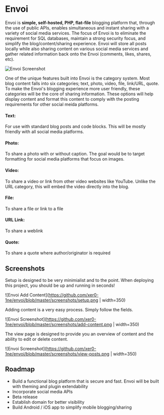 # Envoi

Envoi is **simple, self-hosted, PHP, flat-file** blogging platform that, through the use of public APIs, enables simultaneous and instant sharing with a variety of social media services.  The focus of Envoi is to eliminate the requirement for SQL databases, maintain a strong security focus, and simplify the blog/content/sharing experience.  Envoi will store all posts locally while also sharing content on various social media services and gather related information back onto the Envoi (comments, likes, shares, etc).

![Envoi Screenshot](https://github.com/xer0-1ne/envoi/blob/master/screenshots/envoi-mainpage.png)

One of the unique features built into Envoi is the category system.  Most blog content falls into six categories; text, photo, video, file, link/URL, quote.  To make the Envoi's blogging experience more user friendly, these categories will be the core of sharing information.  These options will help display content and format this content to comply with the posting requirements for other social meida platforms.

#### Text:
For use with standard blog posts and code blocks.  This will be mostly friendly with all social media platforms.

#### Photo:
To share a photo with or without caption.  The goal would be to target formatting for social media platforms that focus on images.

#### Video:
To share a video or link from other video websites like YouTube.  Unlike the URL category, this will embed the video directly into the blog.

#### File:
To share a file or link to a file

#### URL Link:
To share a weblink

#### Quote:
To share a quote where author/originator is required

## Screenshots

Setup is designed to be very minimialist and to the point.  When deploying this project, you should be up and running in seconds!

![Envoi Add Content](https://github.com/xer0-1ne/envoi/blob/master/screenshots/setup.png | width=350)

Adding content is a very easy process.  Simply follow the fields.

![Envoi Screenshot](https://github.com/xer0-1ne/envoi/blob/master/screenshots/add-content.png | width=350)

The view page is designed to provide you an overview of content and the ability to edit or delete content.

![Envoi Screenshot](https://github.com/xer0-1ne/envoi/blob/master/screenshots/view-posts.png | width=350)

## Roadmap

 - Build a functional blog platform that is secure and fast.  Envoi will be built with theming and plugin extendability
 - Incorporate social media APIs
 - Beta release
 - Establish domain for better visibility
 - Build Android / iOS app to simplify mobile blogging/sharing 
